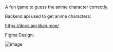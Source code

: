 A fun game to guess the anime character correctly.

Backend api used to get anime characters: 

https://docs.api.jikan.moe/

Figma Design: 

![image](https://github.com/user-attachments/assets/8215a1cc-d746-489e-872c-18fe0efa4d0c)
